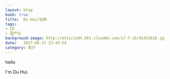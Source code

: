 ```yaml
---
layout: blog
book: true
title:  Du Hui/杜辉
tags:
- CE
- 国产化
background-image: http://ot1cc1u9t.bkt.clouddn.com/17-7-15/82431810.jpg
date:   2017-06-27 23:43:54
category: 简介
---
```


hello

I'm Du Hui.
